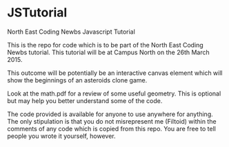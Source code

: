 # JSTutorial
North East Coding Newbs Javascript Tutorial

This is the repo for code which is to be part of the North East Coding Newbs tutorial. This tutorial will be at Campus North on the 26th March 2015.

This outcome will be potentially be an interactive canvas element which will show the beginnings of an asteroids clone game. 

Look at the math.pdf for a review of some useful geometry. This is optional but may help you better understand some of the code. 

The code provided is available for anyone to use anywhere for anything. The only stipulation is that you do not misrepresent me (Filtoid) within the comments of any code which is copied from this repo. You are free to tell people you wrote it yourself, however.
